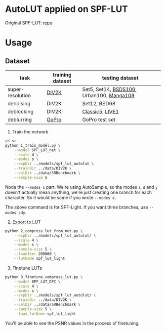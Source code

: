 # AutoLUT applied on SPF-LUT

Original SPF-LUT: [repo](https://github.com/leenas233/DFC)

# Usage
## Dataset
| task             | training dataset                                      | testing dataset                                                                                                                               |
| ---------------- | ----------------------------------------------------- | --------------------------------------------------------------------------------------------------------------------------------------------- |
| super-resolution | [DIV2K](https://data.vision.ee.ethz.ch/cvl/DIV2K/)    | Set5, Set14, [BSDS100](https://www2.eecs.berkeley.edu/Research/Projects/CS/vision/bsds/), Urban100, [Manga109](http://www.manga109.org/en/)   |
| denoising        | DIV2K                                                 | Set12, BSD68                                                                                                                                  |
| deblocking       | DIV2K                                                 | [Classic5](https://github.com/cszn/DnCNN/tree/master/testsets/classic5), [LIVE1](https://live.ece.utexas.edu/research/quality/subjective.htm) |
| deblurring       | [GoPro](https://seungjunnah.github.io/Datasets/gopro) | GoPro test set                                                                                                                                |

1. Train the network
```sh
cd sr
python 1_train_model.py \
    --model SPF_LUT_net \
    --scale 4 \
    --modes s \
    --expDir ../models/spf_lut_autolut \
    --trainDir ../data/DIV2K \
    --valDir ../data/SRBenchmark \
    --sample-size 5
```

Node the `--modes s` part. We're using AutoSample, so the modes `s`, `d` and `y` doesn't actually mean anything,
we're just creating one branch for each character. So it would be same if you wrote `--modes a`.

The above command is for SPF-Light. If you want three branches, use `--modes sdy`.

2. Export to LUT

```sh
python 2_compress_lut_from_net.py \
    --expDir ../models/spf_lut_autolut/ \
    --scale 4 \
    --modes s \
    --sample-size 5 \
    --loadIter 200000 \
    --lutName spf_lut_light
```

3. Finetune LUTs

```sh
python 3_finetune_compress_lut.py \
    --model SPF_LUT_DFC \
    --scale 4 \
    --modes s \
    --expDir ../models/spf_lut_autolut/ \
    --trainDir ../data/DIV2K \
    --valDir ../data/SRBenchmark \
    --sample-size 5 \
    --load_lutName spf_lut_light
```

You'll be able to see the PSNR values in the process of finetuning.
